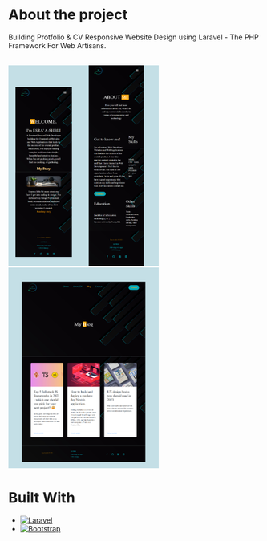 # About the project
Building Protfolio & CV Responsive Website Design using Laravel - The PHP Framework For Web Artisans.

<br>
<img src="images/cv.png" alt="home&about-page" width="300" height="400">
<br>
<img src="images/cv2.png" alt="blog-page" width="300" height="400">



# Built With
* [![Laravel][Laravel.com]][Laravel-url]
* [![Bootstrap][Bootstrap.com]][Bootstrap-url]


[Laravel.com]: https://img.shields.io/badge/Laravel-FF2D20?style=for-the-badge&logo=laravel&logoColor=white
[Laravel-url]: https://laravel.com
[Bootstrap.com]: https://img.shields.io/badge/Bootstrap-563D7C?style=for-the-badge&logo=bootstrap&logoColor=white
[Bootstrap-url]: https://getbootstrap.com
